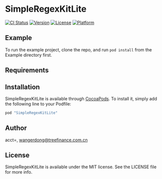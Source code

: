 # SimpleRegexKitLite

[![CI Status](http://img.shields.io/travis/acct<blob>=<NULL>/SimpleRegexKitLite.svg?style=flat)](https://travis-ci.org/acct<blob>=<NULL>/SimpleRegexKitLite)
[![Version](https://img.shields.io/cocoapods/v/SimpleRegexKitLite.svg?style=flat)](http://cocoapods.org/pods/SimpleRegexKitLite)
[![License](https://img.shields.io/cocoapods/l/SimpleRegexKitLite.svg?style=flat)](http://cocoapods.org/pods/SimpleRegexKitLite)
[![Platform](https://img.shields.io/cocoapods/p/SimpleRegexKitLite.svg?style=flat)](http://cocoapods.org/pods/SimpleRegexKitLite)

## Example

To run the example project, clone the repo, and run `pod install` from the Example directory first.

## Requirements

## Installation

SimpleRegexKitLite is available through [CocoaPods](http://cocoapods.org). To install
it, simply add the following line to your Podfile:

```ruby
pod "SimpleRegexKitLite"
```

## Author

acct<blob>=<NULL>, wangerdong@treefinance.com.cn

## License

SimpleRegexKitLite is available under the MIT license. See the LICENSE file for more info.
